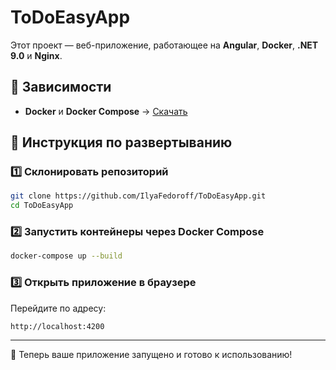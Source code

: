 # ToDoEasyApp
Этот проект — веб-приложение, работающее на **Angular**, **Docker**, **.NET 9.0** и **Nginx**.

## 📌 Зависимости
- **Docker** и **Docker Compose** → [Скачать](https://www.docker.com/products/docker-desktop/)


## 🚀 Инструкция по развертыванию


### 1️⃣ Склонировать репозиторий
```bash
git clone https://github.com/IlyaFedoroff/ToDoEasyApp.git
cd ToDoEasyApp
```

### 2️⃣ Запустить контейнеры через Docker Compose
```bash
docker-compose up --build
```

### 3️⃣ Открыть приложение в браузере
Перейдите по адресу:
```
http://localhost:4200
```

---
🎉 Теперь ваше приложение запущено и готово к использованию!
